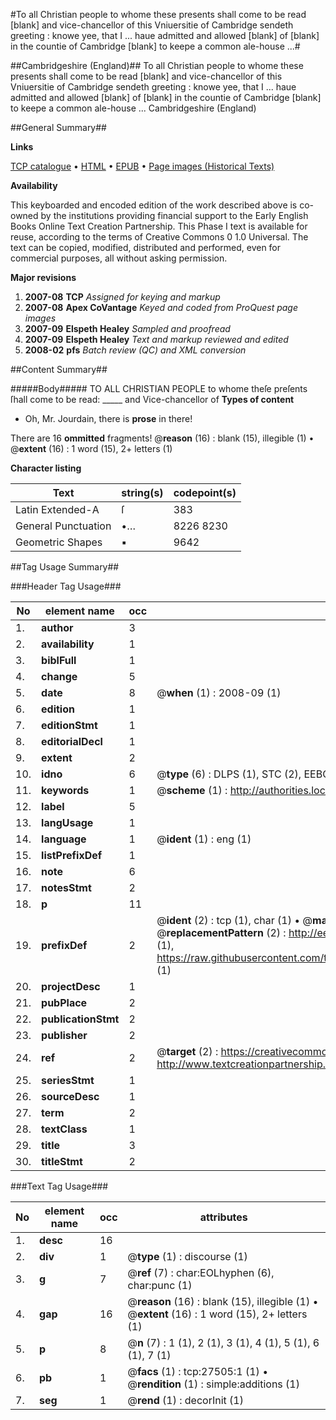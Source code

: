 #To all Christian people to whome these presents shall come to be read [blank] and vice-chancellor of this Vniuersitie of Cambridge sendeth greeting : knowe yee, that I ... haue admitted and allowed [blank] of [blank] in the countie of Cambridge [blank] to keepe a common ale-house ...#

##Cambridgeshire (England)##
To all Christian people to whome these presents shall come to be read [blank] and vice-chancellor of this Vniuersitie of Cambridge sendeth greeting : knowe yee, that I ... haue admitted and allowed [blank] of [blank] in the countie of Cambridge [blank] to keepe a common ale-house ...
Cambridgeshire (England)

##General Summary##

**Links**

[TCP catalogue](http://www.ota.ox.ac.uk/tcp/)  • 
[HTML](http://tei.it.ox.ac.uk/tcp/Texts-HTML/free/A17/A17803.html)  • 
[EPUB](http://tei.it.ox.ac.uk/tcp/Texts-EPUB/free/A17/A17803.epub) • 
[Page images (Historical Texts)](https://data.historicaltexts.jisc.ac.uk/view?pubId=eebo-24298566e&pageId=eebo-24298566e-27505-1)

**Availability**

This keyboarded and encoded edition of the
	       work described above is co-owned by the institutions
	       providing financial support to the Early English Books
	       Online Text Creation Partnership. This Phase I text is
	       available for reuse, according to the terms of Creative
	       Commons 0 1.0 Universal. The text can be copied,
	       modified, distributed and performed, even for
	       commercial purposes, all without asking permission.

**Major revisions**

1. __2007-08__ __TCP__ *Assigned for keying and markup*
1. __2007-08__ __Apex CoVantage__ *Keyed and coded from ProQuest page images*
1. __2007-09__ __Elspeth Healey__ *Sampled and proofread*
1. __2007-09__ __Elspeth Healey__ *Text and markup reviewed and edited*
1. __2008-02__ __pfs__ *Batch review (QC) and XML conversion*

##Content Summary##

#####Body#####
TO ALL CHRISTIAN PEOPLE to whome theſe preſents ſhall come to be read:  _____ and Vice-chancellor of
**Types of content**

  * Oh, Mr. Jourdain, there is **prose** in there!

There are 16 **ommitted** fragments! 
 @__reason__ (16) : blank (15), illegible (1)  •  @__extent__ (16) : 1 word (15), 2+ letters (1)

**Character listing**


|Text|string(s)|codepoint(s)|
|---|---|---|
|Latin Extended-A|ſ|383|
|General Punctuation|•…|8226 8230|
|Geometric Shapes|▪|9642|

##Tag Usage Summary##

###Header Tag Usage###

|No|element name|occ|attributes|
|---|---|---|---|
|1.|__author__|3||
|2.|__availability__|1||
|3.|__biblFull__|1||
|4.|__change__|5||
|5.|__date__|8| @__when__ (1) : 2008-09 (1)|
|6.|__edition__|1||
|7.|__editionStmt__|1||
|8.|__editorialDecl__|1||
|9.|__extent__|2||
|10.|__idno__|6| @__type__ (6) : DLPS (1), STC (2), EEBO-CITATION (1), OCLC (1), VID (1)|
|11.|__keywords__|1| @__scheme__ (1) : http://authorities.loc.gov/ (1)|
|12.|__label__|5||
|13.|__langUsage__|1||
|14.|__language__|1| @__ident__ (1) : eng (1)|
|15.|__listPrefixDef__|1||
|16.|__note__|6||
|17.|__notesStmt__|2||
|18.|__p__|11||
|19.|__prefixDef__|2| @__ident__ (2) : tcp (1), char (1)  •  @__matchPattern__ (2) : ([0-9\-]+):([0-9IVX]+) (1), (.+) (1)  •  @__replacementPattern__ (2) : http://eebo.chadwyck.com/downloadtiff?vid=$1&page=$2 (1), https://raw.githubusercontent.com/textcreationpartnership/Texts/master/tcpchars.xml#$1 (1)|
|20.|__projectDesc__|1||
|21.|__pubPlace__|2||
|22.|__publicationStmt__|2||
|23.|__publisher__|2||
|24.|__ref__|2| @__target__ (2) : https://creativecommons.org/publicdomain/zero/1.0/ (1), http://www.textcreationpartnership.org/docs/. (1)|
|25.|__seriesStmt__|1||
|26.|__sourceDesc__|1||
|27.|__term__|2||
|28.|__textClass__|1||
|29.|__title__|3||
|30.|__titleStmt__|2||


###Text Tag Usage###

|No|element name|occ|attributes|
|---|---|---|---|
|1.|__desc__|16||
|2.|__div__|1| @__type__ (1) : discourse (1)|
|3.|__g__|7| @__ref__ (7) : char:EOLhyphen (6), char:punc (1)|
|4.|__gap__|16| @__reason__ (16) : blank (15), illegible (1)  •  @__extent__ (16) : 1 word (15), 2+ letters (1)|
|5.|__p__|8| @__n__ (7) : 1 (1), 2 (1), 3 (1), 4 (1), 5 (1), 6 (1), 7 (1)|
|6.|__pb__|1| @__facs__ (1) : tcp:27505:1 (1)  •  @__rendition__ (1) : simple:additions (1)|
|7.|__seg__|1| @__rend__ (1) : decorInit (1)|
